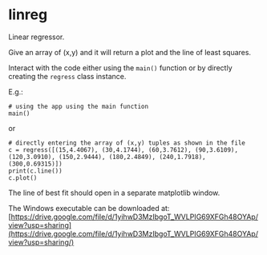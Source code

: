# linreg
Linear regressor. 

Give an array of (x,y) and it will return a plot and the line of least squares.

Interact with the code either using the ```main()``` function or by directly creating the ```regress``` class instance.

E.g.: 
```
# using the app using the main function
main()
```

or

```
# directly entering the array of (x,y) tuples as shown in the file
c = regress([(15,4.4067), (30,4.1744), (60,3.7612), (90,3.6109), (120,3.0910), (150,2.9444), (180,2.4849), (240,1.7918), (300,0.69315)])
print(c.line())
c.plot()
```

The line of best fit should open in a separate matplotlib window.

The Windows executable can be downloaded at: [https://drive.google.com/file/d/1yihwD3MzIbgoT_WVLPIG69XFGh48OYAp/view?usp=sharing](https://drive.google.com/file/d/1yihwD3MzIbgoT_WVLPIG69XFGh48OYAp/view?usp=sharing/)
